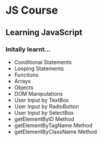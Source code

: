 # JS Course
## Learning JavaScript

<h3>Initally learnt...</h3>
<ul>
 <li>Conditional Statements</li>
 <li>Looping Statements</li>
 <li>Functions</li>
 <li>Arrays</li>
 <li>Objects</li>
 <li>DOM Manipulations</li>
 <li>User Input by TextBox</li>
 <li>User Input by RadioButton</li>
 <li>User Input by SelectBox</li>
 <li>getElementByID Method</li>
 <li>getElementByTagName Method</li>
 <li>getElementByClassName Method</li>
 
